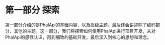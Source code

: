 # 第一部分 探索

第一部分介绍的是PhalApi的基础内容，以及高级主题，最后还会讲述除了编码部分，其他的主题。这一部分，我们将探索如何使用PhalApi进行项目开发，从对PhalApi的感性认识，再到细致的基础开发，最后深入到核心的思想和理念。